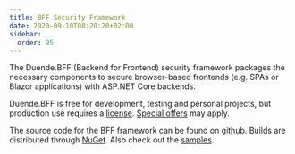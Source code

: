 ```yaml
---
title: BFF Security Framework
date: 2020-09-10T08:20:20+02:00
sidebar:
  order: 95
---
```



The Duende.BFF (Backend for Frontend) security framework packages the necessary components to secure browser-based frontends (e.g. SPAs or Blazor applications) with ASP.NET Core backends.

Duende.BFF is free for development, testing and personal projects, but production use requires a [license](https://duendesoftware.com/products/bff#pricing). [Special offers](https://duendesoftware.com/specialoffers) may apply.

The source code for the BFF framework can be found on [github](https://github.com/DuendeSoftware/products/tree/main/bff). Builds are distributed through [NuGet](https://www.nuget.org/packages/Duende.BFF/). Also check out the [samples](/bff/v3/samples).